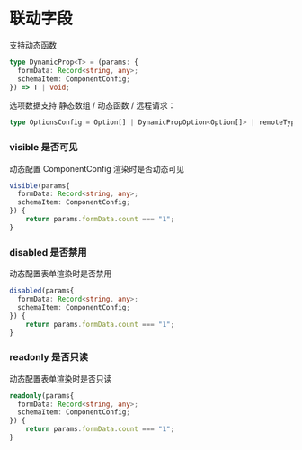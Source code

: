 # 联动字段

支持动态函数

```ts
type DynamicProp<T> = (params: {
  formData: Record<string, any>;
  schemaItem: ComponentConfig;
}) => T | void;
```

选项数据支持 静态数组 / 动态函数 / 远程请求：

```ts
type OptionsConfig = Option[] | DynamicPropOption<Option[]> | remoteType;
```

### visible 是否可见

动态配置 ComponentConfig 渲染时是否动态可见

```ts
visible(params{
  formData: Record<string, any>;
  schemaItem: ComponentConfig;
}) {
    return params.formData.count === "1";
}
```

### disabled 是否禁用

动态配置表单渲染时是否禁用

```ts
disabled(params{
  formData: Record<string, any>;
  schemaItem: ComponentConfig;
}) {
    return params.formData.count === "1";
}
```

### readonly 是否只读

动态配置表单渲染时是否只读

```ts
readonly(params{
  formData: Record<string, any>;
  schemaItem: ComponentConfig;
}) {
    return params.formData.count === "1";
}
```
